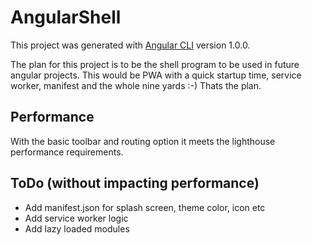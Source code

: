 # AngularShell

This project was generated with [Angular CLI](https://github.com/angular/angular-cli) version 1.0.0.

The plan for this project is to be the shell program to be used in future angular projects. This would be PWA with a quick startup time, service worker, manifest and the whole nine yards :-) Thats the plan.

## Performance
With the basic toolbar and routing option it meets the lighthouse performance requirements.

## ToDo (without impacting performance)
* Add manifest.json for splash screen, theme color, icon etc
* Add service worker logic
* Add lazy loaded modules


